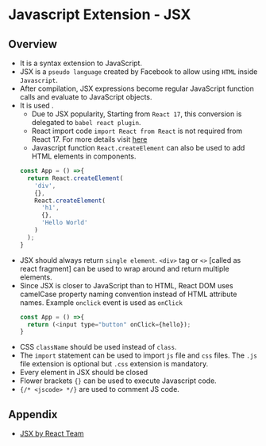 # Javascript Extension - JSX

## Overview
- It is a syntax extension to JavaScript.
- JSX is a `pseudo language` created by Facebook to allow using `HTML` inside `Javascript`.
- After compilation, JSX expressions become regular JavaScript function calls and evaluate to JavaScript objects.
- It is used . 
  - Due to JSX popularity, Starting from `React 17`, this conversion is delegated to `babel react plugin`.
  - React import code `import React from React` is not required from React 17. For more details visit [here](https://reactjs.org/blog/2020/09/22/introducing-the-new-jsx-transform.html)
  - Javascript function `React.createElement` can also be used to add HTML elements in components.
  ```javaScript
  const App = () =>{
    return React.createElement(
      'div',
      {},
      React.createElement(
        'h1',
        {},
        'Hello World'
      )
    );
  } 
  ```
- JSX should always return `single element`. `<div>` tag or `<>` [called as react fragment] can be used to wrap around and return multiple elements. 
- Since JSX is closer to JavaScript than to HTML, React DOM uses camelCase property naming convention instead of HTML attribute names. Example `onclick` event is used as `onClick`
  ```javaScript
  const App = () =>{
    return (<input type="button" onClick={hello});
  } 
  ```
- CSS `className` should be used instead of `class`.
- The `import` statement can be used to import `js` file and `css` files. The `.js` file extension is optional but `.css` extension is mandatory.
- Every element in JSX should be closed
- Flower brackets `{}` can be used to execute Javascript code.
- `{/* <jscode> */}` are used to comment JS code.

## Appendix
- [JSX by React Team](https://reactjs.org/docs/introducing-jsx.html)